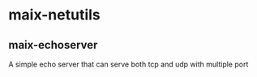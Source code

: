 # maix-netutils

## maix-echoserver

A simple echo server that can serve both tcp and udp with multiple port
